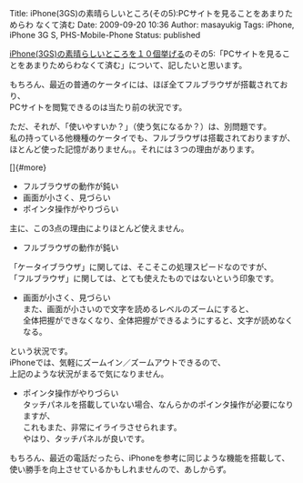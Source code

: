 Title: iPhone(3GS)の素晴らしいところ(その5):PCサイトを見ることをあまりためらわ なくて済む
Date: 2009-09-20 10:36
Author: masayukig
Tags: iPhone, iPhone 3G S, PHS-Mobile-Phone
Status: published

[iPhone(3GS)の素晴らしいところを１０個挙げる](http://www.0r2.info/blog/2009/08/09/iphone3gs%E3%81%AE%E7%B4%A0%E6%99%B4%E3%82%89%E3%81%97%E3%81%84%E3%81%A8%E3%81%93%E3%82%8D%E3%82%92%EF%BC%91%EF%BC%90%E5%80%8B%E6%8C%99%E3%81%92%E3%82%8B/)のその5:「PCサイトを見ることをあまりためらわなくて済む」について、記したいと思います。

もちろん、最近の普通のケータイには、ほぼ全てフルブラウザが搭載されており、  
PCサイトを閲覧できるのは当たり前の状況です。

ただ、それが、「使いやすいか？」（使う気になるか？）は、別問題です。  
私の持っている他機種のケータイでも、フルブラウザは搭載されておりますが、  
ほとんど使った記憶がありません。。それには３つの理由があります。

[]{#more}

-   フルブラウザの動作が鈍い
-   画面が小さく、見づらい
-   ポインタ操作がやりづらい

主に、この3点の理由によりほとんど使えません。

- フルブラウザの動作が鈍い

「ケータイブラウザ」に関しては、そこそこの処理スピードなのですが、  
「フルブラウザ」に関しては、とても使えたものではないという印象です。

- 画面が小さく、見づらい  
また、画面が小さいので文字を読めるレベルのズームにすると、  
全体把握ができなくなり、全体把握ができるようにすると、文字が読めなくなる。

という状況です。  
iPhoneでは、気軽にズームイン／ズームアウトできるので、  
上記のような状況がまるで気になりません。

- ポインタ操作がやりづらい  
タッチパネルを搭載していない場合、なんらかのポインタ操作が必要になりますが、  
これもまた、非常にイライラさせられます。  
やはり、タッチパネルが良いです。

もちろん、最近の電話だったら、iPhoneを参考に同じような機能を搭載して、  
使い勝手を向上させているかもしれませんので、あしからず。
